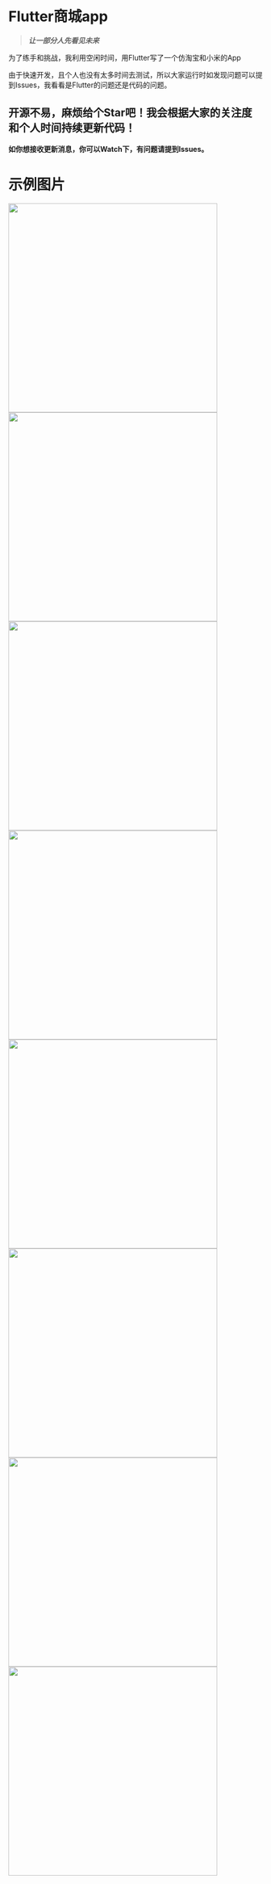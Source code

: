 #  Flutter商城app
> ***让一部分人先看见未来***

为了练手和挑战，我利用空闲时间，用Flutter写了一个仿淘宝和小米的App

由于快速开发，且个人也没有太多时间去测试，所以大家运行时如发现问题可以提到Issues，我看看是Flutter的问题还是代码的问题。

## 开源不易，麻烦给个Star吧！我会根据大家的关注度和个人时间持续更新代码！
**如你想接收更新消息，你可以Watch下，有问题请提到Issues。**

# 示例图片
<img src="https://github.com/push-over/shop_app/blob/master/preview_images/首页.png" width="414" hegiht="736" align=center />

<img src="https://github.com/push-over/shop_app/blob/master/preview_images/首页2.png" width="414" hegiht="736" align=center />

<img src="https://github.com/push-over/shop_app/blob/master/preview_images/商品详情.png" width="414" hegiht="736" align=center />

<img src="https://github.com/push-over/shop_app/blob/master/preview_images/我的.png" width="414" hegiht="736" align=center />

<img src="https://github.com/push-over/shop_app/blob/master/preview_images/我的订单.png" width="414" hegiht="736" align=center />

<img src="https://github.com/push-over/shop_app/blob/master/preview_images/购物车.PNG" width="414" hegiht="736" align=center />

<img src="https://github.com/push-over/shop_app/blob/master/preview_images/发现.png" width="414" hegiht="736" align=center />

<img src="https://github.com/push-over/shop_app/blob/master/preview_images/分类.png" width="414" hegiht="736" align=center />

